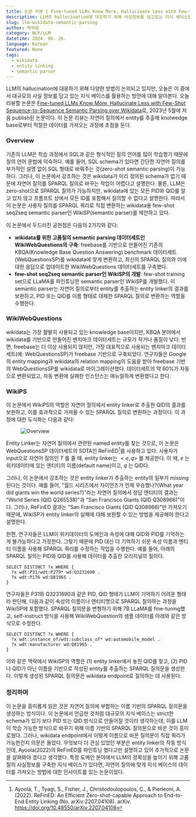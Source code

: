 ```yaml
---
title: 논문 리뷰 | Fine-tuned LLMs Know More, Hallucinate Less with Few-Shot Sequence-to-Sequence Semantic Parsing over Wikidata
description: LLM의 hallucination에 대응하기 위해 사실정보를 담고있는 지식 베이스를 활용하려는 논의가 다양하다. LLM의 truthness를 향상시키기 위해 자연어 질의에서 entity를 추출해 지식 베이스로부터 적합한 데이터를 추출해오는 방법에 대해 알아보자.
slug: llm-wikidata-semantic-parsing
author: 박하람
category: NLP/LLM
datetime: 2024. 06. 26.
language: Korean
featured: None
tags:
  - wikidata
  - entity linking
  - semantic parser
---
```


LLM의 hallucination에 대응하기 위해 다양한 방법이 논의되고 있지만, 오늘은 이 중에서 대규모의 사실 정보를 담고 있는 지식 베이스를 활용하는 방안에 대해 알아본다. 오늘 리뷰할 논문은 [Fine-tuned LLMs Know More, Hallucinate Less with Few-Shot Sequence-to-Sequence Semantic Parsing over Wikidata](https://arxiv.org/abs/2305.14202)로, 2023년 5월에 처음 publish된 논문이다. 이 논문 리뷰는 자연어 질의에서 entity를 추출해 knolwedge base로부터 적절한 데이터를 가져오는 과정에 초점을 둔다.

### Overview

기존의 LLM은 학습 과정에서 SQL과 같은 형식적인 질의 언어를 많이 학습했기 때문에 질의 언어 문법에 익숙하다. 예를 들어, SQL schema가 있다면 간단한 자연어 질의를 부가적인 설명 없이 SQL 형태로 바꿔주는 것(zero-shot semantic parsing)이 가능하다. 그러나, 이 논문에서 강조하는 것은 wikidata가 미리 정의된 schema가 없기 때문에 자연어 질의를 SPARQL 질의로 바꾸는 작업이 어렵다고 설명한다. 물론, LLM은 zero-shot으로 SPARQL 질의가 가능하지만, wikidata에 있는 모든 PID와 QID를 알고 있지 않고 프롬프트 상에서 모든 ID를 포함해서 질의할 수 없다고 설명한다. 따라서 이 논문은 사용자 질의를 SPARQL 쿼리로 직접 변환하는 wikidata용 few-shot seq2seq semantic parser인 WikiSP(semantic parser)를 제안하고 있다.

이 논문에서 두드러진 공헌점은 다음의 2가지와 같다:

- **wikidata를 위한 고품질의 semantic parsing 데이터세트인 WikiWebQuestions의 구축**: freebase를 기반으로 만들어진 기존의 KBQA(Knowledge Base Question Answering) benchmark 데이터세트(WebQuestionsSP)를 wikidata에 맞게 변환하고, 최신의 SPARQL 질의와 이에 대한 응답으로 업데이트한 WikiWebQuestions 데이터세트를 구축했다.
- **few-shot seq2seq semantic parser인 WikiSP의 개발**: few-shot training set으로 LLaMA를 파인튜닝한 semantic parser인 WikiSP를 개발했다. 이 semantic parser는 자연어 질의로부터 entity를 추출하는 entity linker의 결과를 보완하고, PID 또는 QID를 이름 형태로 대체한 SPARQL 질의로 변환하는 역할을 수행한다.

### WikiWebQuestions

wikidata는 가장 활발히 사용되고 있는 knowledge base이지만, KBQA 분야에서 wikidata를 기반으로 만들어진 벤치마크 데이터세트는 규모가 작거나 품질이 낮다. 반면, freebase는 더 이상 사용되지 않지만, 가장 대표적으로 사용되는 벤치마크 데이터세트(예: WebQuestionsSP)가 freebase 기반으로 구축되었다. 연구자들은 Google의 entity mapping과 wikidata의 relation mapping의 도움을 받아 freebase 기반의 WebQuestionsSP를 wikidata로 마이그레이션했다. 데이터세트의 약 60%가 자동으로 변환되었고, 자동 변환에 실패한 인스턴스는 매뉴얼하게 변환했다고 한다.

### WikiPS

이 논문에서 WikiPS의 역할은 자연어 질의에서 entity linker로 추출한 QID의 결과를 보완하고, 이를 효과적으로 가져올 수 있는 SPARQL 질의로 변환하는 과정이다. 이 과정에 대한 도식화는 다음과 같다:

<figure class="flex justify-center">
  <!-- <figcaption>Overview (Xu et al., 2023)</figcaption> -->
  <img src="/llm-wikidata-semantic-parsing/overview.png" title="Overview">    
</figure>

Entity Linker는 자연어 질의에서 관련된 named entity를 찾는 것으로, 이 논문은 WebQuestionsSP 데이터세트의 SOTA인 ReFinED[^1]를 사용하고 있다. 사용자가 input으로 자연어 질의인 $T$ 를 줄 때, entity linker는 $<e,q>$ 를 제공한다. 이 때, $e$ 는 위키데이터에 있는 엔티티의 이름(default name)이고, $q$ 는 QID다.

그러나, 이 논문에서 강조하는 것은 entity linker가 추출하는 entity의 일부가 missing된다는 것이다. 예를 들어, "월드 시리즈에서 자이언츠가 언제 우승했나?(What year did giants win the world series?)"라는 자연어 질의에서 정답 엔티티의 결과는 "World Series (QID Q265538)"과 "San Francisco Giants (QID Q308966)"이다. 그러나, ReFinED 결과는 "San Francisco Giants (QID Q308966)"만 가져오기 때문에, WikiSP가 entity linker의 실패에 대해 보완할 수 있는 방법을 제공해야 한다고 설명한다.

한편, 연구자들은 LLM이 위키데이터의 도메인과 속성에 대해 QID와 PID를 기억하는 게 불가능하다고 가정한다. 그렇기 때문에 PID 대신 더 기억하기 쉬운 속성 이름과 엔티티 이름을 사용해 SPARQL 쿼리를 수정하는 작업을 수행한다. 예를 들어, 아래의 SPARQL 질의는 PID와 QID를 사용해 데이터를 추출한 오리지널의 질의다.

```sparql
SELECT DISTINCT ?x WHERE {
  ?x wdt:P31/wdt:P279* wd:Q3231690 .
  ?x wdt:P176 wd:Q81965 .
}
```

연구자들은 P31와 Q3231690과 같은 PID, QID 형태가 LLM이 기억하기 어려운 형태라 판단해, 다음과 같이 속성의 이름이나 엔티티명으로 SPARQL 질의하는 과정을 WikiSP에 포함했다. SPARQL 질의문을 변형하기 위해 7B LLaMA를 fine-tuning했고, self-instruct 방식을 사용해 WikiWebQuestion의 샘플 데이터를 아래와 같은 방식으로 수정한다.

```sparql
SELECT DISTINCT ?x WHERE {
  ?x wdt:instance_of/wdt:subclass_of* wd:automobile_model .
  ?x wdt:manufacturer wd:Q81965 .
}
```

이와 같은 맥락에서 WikiSP의 역할은 (1) entity linker에서 놓친 QID를 찾고, (2) PID나 QID가 아닌 이름을 기반으로 작성된 entity를 추출하는 SPARQL 질의문을 생성한다. 이렇게 생성된 SPARQL 질의문은 wikidata endpoint로 질의하는 데 사용된다.

### 정리하며

이 논문을 흥미롭게 읽은 것은 자연어 질의에 부합하는 이름 기반의 SPARQL 질의문을 생성하는 방식이다. 이 논문에서 언급한 것처럼 대규모의 지식 베이스는 strict한 schema가 있기 보다 PID 또는 QID 방식으로 만들어질 것이라 생각하는데, 이를 LLM이 학습 가능한 방식으로 바꾸기 위해 이름 기반의 SPARQL 질의문으로 바꾼 것이 흥미로웠다. 그러나, wikidata endpoint에서 이렇게 이름으로 바꾼 질의문이 직접 쿼리가 가능한건지 의문은 들었다. 무엇보다 더 관심 있었던 부분은 entity linker의 작동 방식인데, Ayoola(2022)의 ReFinED를 파인튜닝 했다고만 설명하고 있어 추가적으로 논문을 살펴봐야 겠다고 생각했다. 특정 도메인 분야에서 LLM의 정확성을 높이기 위해 고품질의 사실정보를 구축한 지식 베이스가 있다면, 자연어 질의에 맞게 지식 베이스의 데이터를 가져오는 방법에 대한 인사이트를 있는 논문이었다.

[^1]: Ayoola, T., Tyagi, S., Fisher, J., Christodoulopoulos, C., & Pierleoni, A. (2022). ReFinED: An Efficient Zero-shot-capable Approach to End-to-End Entity Linking (No. arXiv:2207.04108). arXiv. https://doi.org/10.48550/arXiv.2207.04108
